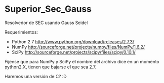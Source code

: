 Superior_Sec_Gauss
==================

Resolvedor de SEC usando Gauss Seidel

Requerimientos:

  * Python 2.7  http://www.python.org/download/releases/2.7.3/
  * NumPy       http://sourceforge.net/projects/numpy/files/NumPy/1.6.2/
  * SciPy       http://sourceforge.net/projects/scipy/files/scipy/0.10.1/

Fijense que para NumPy y SciPy el nombre del archivo dice en un momento python2.X, tienen que bajarse el que sea 2.7.

Haremos una versión de C? :D